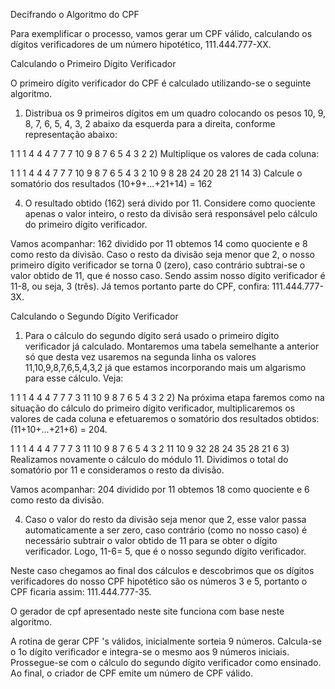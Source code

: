 Decifrando o Algoritmo do CPF

Para exemplificar o processo, vamos gerar um CPF válido, calculando os dígitos verificadores de um número hipotético, 111.444.777-XX.

Calculando o Primeiro Dígito Verificador

O primeiro dígito verificador do CPF é calculado utilizando-se o seguinte algoritmo.

1) Distribua os 9 primeiros dígitos em um quadro colocando os pesos 10, 9, 8, 7, 6, 5, 4, 3, 2 abaixo da esquerda para a direita, conforme representação abaixo:

1	1	1	4	4	4	7	7	7
10	9	8	7	6	5	4	3	2
2) Multiplique os valores de cada coluna:

1	1	1	4	4	4	7	7	7
10	9	8	7	6	5	4	3	2
10	9	8	28	24	20	28	21	14
3) Calcule o somatório dos resultados (10+9+...+21+14) = 162

4) O resultado obtido (162) será divido por 11. Considere como quociente apenas o valor inteiro, o resto da divisão será responsável pelo cálculo do primeiro dígito verificador.

Vamos acompanhar: 162 dividido por 11 obtemos 14 como quociente e 8 como resto da divisão. Caso o resto da divisão seja menor que 2, o nosso primeiro dígito verificador se torna 0 (zero), caso contrário subtrai-se o valor obtido de 11, que é nosso caso. Sendo assim nosso dígito verificador é 11-8, ou seja, 3 (três). Já temos portanto parte do CPF, confira: 111.444.777-3X.

Calculando o Segundo Dígito Verificador

1) Para o cálculo do segundo dígito será usado o primeiro dígito verificador já calculado. Montaremos uma tabela semelhante a anterior só que desta vez usaremos na segunda linha os valores 11,10,9,8,7,6,5,4,3,2 já que estamos incorporando mais um algarismo para esse cálculo. Veja:

1	1	1	4	4	4	7	7	7	3
11	10	9	8	7	6	5	4	3	2
2) Na próxima etapa faremos como na situação do cálculo do primeiro dígito verificador, multiplicaremos os valores de cada coluna e efetuaremos o somatório dos resultados obtidos: (11+10+...+21+6) = 204.

1	1	1	4	4	4	7	7	7	3
11	10	9	8	7	6	5	4	3	2
11	10	9	32	28	24	35	28	21	6
3) Realizamos novamente o cálculo do módulo 11. Dividimos o total do somatório por 11 e consideramos o resto da divisão.

Vamos acompanhar: 204 dividido por 11 obtemos 18 como quociente e 6 como resto da divisão.

4) Caso o valor do resto da divisão seja menor que 2, esse valor passa automaticamente a ser zero, caso contrário (como no nosso caso) é necessário subtrair o valor obtido de 11 para se obter o dígito verificador. Logo, 11-6= 5, que é o nosso segundo dígito verificador.

Neste caso chegamos ao final dos cálculos e descobrimos que os dígitos verificadores do nosso CPF hipotético são os números 3 e 5, portanto o CPF ficaria assim: 111.444.777-35.

O gerador de cpf apresentado neste site funciona com base neste algoritmo.

A rotina de gerar CPF 's válidos, inicialmente sorteia 9 números. Calcula-se o 1o dígito verificador e integra-se o mesmo aos 9 números iniciais. Prossegue-se com o cálculo do segundo dígito verificador como ensinado. Ao final, o criador de CPF emite um número de CPF válido.
